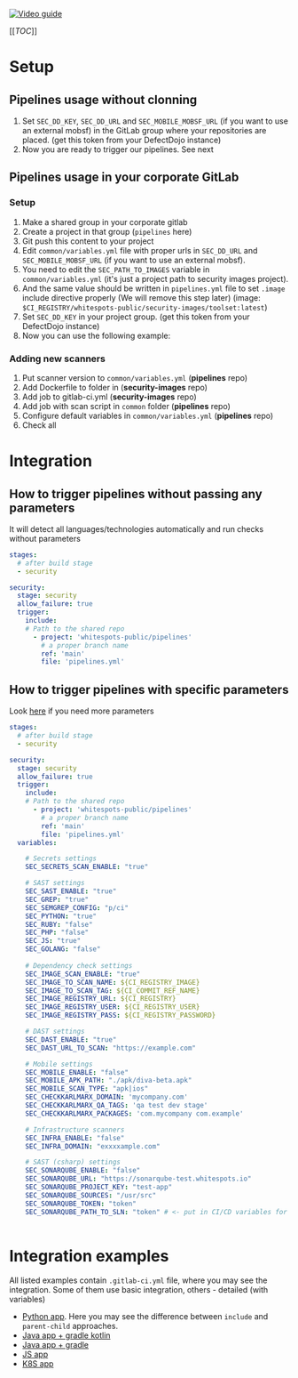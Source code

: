 [![Video guide](https://img.youtube.com/vi/DLN1kNh_Ha0/0.jpg)](https://www.youtube.com/watch?v=DLN1kNh_Ha0 "Video guide")

[[_TOC_]]

# Setup

## Pipelines usage without clonning

1. Set `SEC_DD_KEY`, `SEC_DD_URL` and `SEC_MOBILE_MOBSF_URL` (if you want to use an external mobsf) in the GitLab group where your repositories are placed. 
(get this token from your DefectDojo instance)
2. Now you are ready to trigger our pipelines. See next

## Pipelines usage in your corporate GitLab

### Setup

1. Make a shared group in your corporate gitlab
2. Create a project in that group (`pipelines` here)
3. Git push this content to your project
4. Edit `common/variables.yml` file with proper urls in `SEC_DD_URL` and `SEC_MOBILE_MOBSF_URL` (if you want to use an external mobsf). 
5. You need to edit the `SEC_PATH_TO_IMAGES` variable in `common/variables.yml` (it's just a project path to security images project).
6. And the same value should be written in `pipelines.yml` file to set `.image` include directive properly (We will remove this step later)
(image: `$CI_REGISTRY/whitespots-public/security-images/toolset:latest`)
7. Set `SEC_DD_KEY` in your project group. (get this token from your DefectDojo instance)
8. Now you can use the following example:

### Adding new scanners

1. Put scanner version to `common/variables.yml` (**pipelines** repo)
2. Add Dockerfile to folder in (**security-images** repo)
3. Add job to gitlab-ci.yml (**security-images** repo)
4. Add job with scan script in `common` folder (**pipelines** repo)
5. Configure default variables in `common/variables.yml` (**pipelines** repo)
6. Check all

# Integration

## How to trigger pipelines without passing any parameters

It will detect all languages/technologies automatically and run checks without parameters

```yml
stages: 
  # after build stage
  - security

security:
  stage: security
  allow_failure: true
  trigger:
    include:
    # Path to the shared repo
      - project: 'whitespots-public/pipelines'
        # a proper branch name
        ref: 'main'
        file: 'pipelines.yml'
```

## How to trigger pipelines with specific parameters

Look [here](integration_templates/detailed_integration.yml) if you need more parameters

```yml
stages: 
  # after build stage
  - security

security:
  stage: security
  allow_failure: true
  trigger:
    include:
    # Path to the shared repo
      - project: 'whitespots-public/pipelines'
        # a proper branch name
        ref: 'main'
        file: 'pipelines.yml'
  variables:

    # Secrets settings
    SEC_SECRETS_SCAN_ENABLE: "true"

    # SAST settings
    SEC_SAST_ENABLE: "true"
    SEC_GREP: "true"
    SEC_SEMGREP_CONFIG: "p/ci"
    SEC_PYTHON: "true"
    SEC_RUBY: "false"
    SEC_PHP: "false"
    SEC_JS: "true"
    SEC_GOLANG: "false"
    
    # Dependency check settings
    SEC_IMAGE_SCAN_ENABLE: "true"
    SEC_IMAGE_TO_SCAN_NAME: ${CI_REGISTRY_IMAGE}
    SEC_IMAGE_TO_SCAN_TAG: ${CI_COMMIT_REF_NAME}
    SEC_IMAGE_REGISTRY_URL: ${CI_REGISTRY}
    SEC_IMAGE_REGISTRY_USER: ${CI_REGISTRY_USER}
    SEC_IMAGE_REGISTRY_PASS: ${CI_REGISTRY_PASSWORD}

    # DAST settings
    SEC_DAST_ENABLE: "true"
    SEC_DAST_URL_TO_SCAN: "https://example.com"

    # Mobile settings
    SEC_MOBILE_ENABLE: "false"
    SEC_MOBILE_APK_PATH: "./apk/diva-beta.apk"
    SEC_MOBILE_SCAN_TYPE: "apk|ios"
    SEC_CHECKKARLMARX_DOMAIN: 'mycompany.com'
    SEC_CHECKKARLMARX_QA_TAGS: 'qa test dev stage'
    SEC_CHECKKARLMARX_PACKAGES: 'com.mycompany com.example'

    # Infrastructure scanners
    SEC_INFRA_ENABLE: "false"
    SEC_INFRA_DOMAIN: "exxxxample.com"

    # SAST (csharp) settings
    SEC_SONARQUBE_ENABLE: "false"
    SEC_SONARQUBE_URL: "https://sonarqube-test.whitespots.io"
    SEC_SONARQUBE_PROJECT_KEY: "test-app"
    SEC_SONARQUBE_SOURCES: "/usr/src"
    SEC_SONARQUBE_TOKEN: "token"
    SEC_SONARQUBE_PATH_TO_SLN: "token" # <- put in CI/CD variables for security reasons
    

```

# Integration examples

All listed examples contain `.gitlab-ci.yml` file, where you may see the integration. Some of them use basic integration, others - detailed (with variables)

- [Python app](https://gitlab.com/whitespots-public/vulnerable-apps/vulnerable-python-app). Here you may see the difference between `include` and `parent-child` approaches.
- [Java app + gradle kotlin](https://gitlab.com/whitespots-public/vulnerable-apps/vulnerable-java-gradle-kotlin)
- [Java app + gradle](https://gitlab.com/whitespots-public/vulnerable-apps/vulnerable-java-gradle-app)
- [JS app](https://gitlab.com/whitespots-public/vulnerable-apps/vulnerable-js-app)
- [K8S app](https://gitlab.com/whitespots-public/vulnerable-apps/vulnerable-k8s-app)
